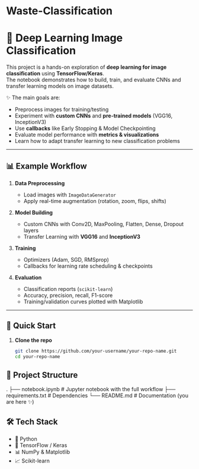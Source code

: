 # Waste-Classification

# 🧠 Deep Learning Image Classification

This project is a hands-on exploration of **deep learning for image classification** using **TensorFlow/Keras**.  
The notebook demonstrates how to build, train, and evaluate CNNs and transfer learning models on image datasets.  

✨ The main goals are:
- Preprocess images for training/testing
- Experiment with **custom CNNs** and **pre-trained models** (VGG16, InceptionV3)
- Use **callbacks** like Early Stopping & Model Checkpointing
- Evaluate model performance with **metrics & visualizations**
- Learn how to adapt transfer learning to new classification problems

---

## 📊 Example Workflow
1. **Data Preprocessing**  
   - Load images with `ImageDataGenerator`  
   - Apply real-time augmentation (rotation, zoom, flips, shifts)  

2. **Model Building**  
   - Custom CNNs with Conv2D, MaxPooling, Flatten, Dense, Dropout layers  
   - Transfer Learning with **VGG16** and **InceptionV3**  

3. **Training**  
   - Optimizers (Adam, SGD, RMSprop)  
   - Callbacks for learning rate scheduling & checkpoints  

4. **Evaluation**  
   - Classification reports (`scikit-learn`)  
   - Accuracy, precision, recall, F1-score  
   - Training/validation curves plotted with Matplotlib  

---

## 🚀 Quick Start

1. **Clone the repo**  
   ```bash
   git clone https://github.com/your-username/your-repo-name.git
   cd your-repo-name

## 📂 Project Structure
.
├── notebook.ipynb   # Jupyter notebook with the full workflow
├── requirements.txt # Dependencies
└── README.md        # Documentation (you are here ✨)

## 🛠️ Tech Stack

- 🐍 Python
- 🤖 TensorFlow / Keras
- 📊 NumPy & Matplotlib
- 📈 Scikit-learn
